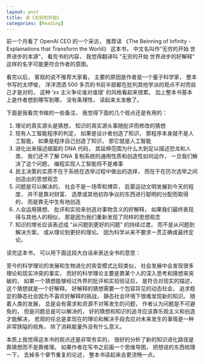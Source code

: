 ```yaml
---
layout: post
title: 读《无穷的开始》
categories: [Reading]
---
```


前一个月看了 OpenAI CEO 的一个采访， 推荐读 《The Beinning of Infinity - Explainations that Transform the World》 这本书， 中文名叫作“无穷的开始 世界进步的本源”， 看完书的内容， 我觉得翻译叫 “无穷的开始 世界进步的好解释” 这样的名字可能更符合作者的意图。

看完以后， 客观的说不推荐大家看， 主要的原因是作者是一个量子科学家， 整本书写的太啰唆， 洋洋洒洒 500 多页的书前半部都在批判其他学派的观点不对而自己才是对的， 这种 ‘xx 主义争论谁对谁错’ 的风格看起来很累。 加上整本书基本上是作者想到哪写到哪， 没有条理性， 读起来太发散了。

下面是我看完书做的一些备注， 我觉得下面的几个观点还是有用的：
1. 理论的真实源头是猜想， 知识的真实源头事随批评而修改的猜想
2. 现有人工智能程序的判定， 如果是设计者创造了知识， 那程序本身就不是人工智能， 如果是程序自己创造了知识， 那它就是人工智能
3. 进化出来描述细菌的 DNA 代码， 其延伸范围为什么大到足以描述恐龙和人类， 我们还不了解 DNA 复制系统的通用性质和创造性如何运作， 一旦我们解决了这个问题， 编程实现人工智能将不是难事
4. 民主决策的实质不在于系统在选举过程中做出的选择， 而在于在历次选举之间创造出的思想观念
5. 问题是可以解决的， 社会不是一场零和博弈， 启蒙运动文明发展到今天的程度， 并不是靠对财富、 选票或其他初存争议的东西进行聪明的分配而取得的， 而是靠无中生有地创造
6. 人会运用猜想、 批评和实验来创造对事物含义的好解释， 如果我们最终表现得与其他人的相似， 那是因为我们重新发现了同样的思想观念
7. 知识的增长应该表述成 “从问题到更好的问题” 的持续过渡， 而不是从问题到解决方案， 或从理论到更好的理论。 因为科学从来不要求一贯正确或最终定论。

读完这本书， 可以用下面这段大白话来表达全书的意思：

至今的科学理论的发展和生物进化的突变模式比较类似， 社会发展中会发现很多理论和现实冲突的事实， 而好的科学理论主要是靠某个人的深入思考和猜想来突破的， 如果一个猜想能够经过外界的批评和实验验证后， 是符合对现实的描述， 这个猜想就是一个好解释。 好解释的猜想需要一个包容异见的动态社会， 追求稳定的静态社会因为不喜欢好解释的挑战， 静态社会环境下很难发现新的知识。 随着人类的发展， 总是会有需求和资源不对等发生的问题， 作者认为问题是不可避免的， 但是问题总是可以解决的， 好的猜想和知识的追寻应该靠乐观主义和创造才能解决， 悲观的任总是拿现在的理论和解决手段去应对未来发生的事情是一种非常狭隘的视角， 除了消耗能量外没有什么意义。

本质上我觉得这本书的观点还是非常务实的， 很好的分析了新的知识进化路径是靠猜想而不是靠推理。 如果作者在写书之前画一个思维导图， 把想说的东西梳理一下， 去掉多个章节重复的论述， 整本书读起来会更流畅一点。
